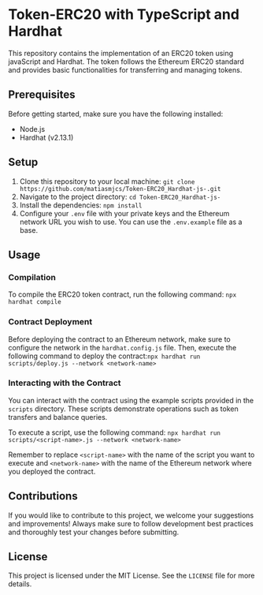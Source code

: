 # Token-ERC20 with TypeScript and Hardhat

This repository contains the implementation of an ERC20 token using javaScript and Hardhat. The token follows the Ethereum ERC20 standard and provides basic functionalities for transferring and managing tokens.

## Prerequisites

Before getting started, make sure you have the following installed:

- Node.js 
- Hardhat (v2.13.1)

## Setup

1. Clone this repository to your local machine: ``git clone https://github.com/matiasmjcs/Token-ERC20_Hardhat-js-.git``
2.  Navigate to the project directory: ``cd Token-ERC20_Hardhat-js-``
3. Install the dependencies: ``npm install``
4. Configure your `.env` file with your private keys and the Ethereum network URL you wish to use. You can use the `.env.example` file as a base.

## Usage

### Compilation

To compile the ERC20 token contract, run the following command: ``npx hardhat compile``

### Contract Deployment

Before deploying the contract to an Ethereum network, make sure to configure the network in the `hardhat.config.js` file. Then, execute the following command to deploy the contract:``npx hardhat run scripts/deploy.js --network <network-name>``

### Interacting with the Contract

You can interact with the contract using the example scripts provided in the `scripts` directory. These scripts demonstrate operations such as token transfers and balance queries.

To execute a script, use the following command: ``npx hardhat run scripts/<script-name>.js --network <network-name>``

Remember to replace `<script-name>` with the name of the script you want to execute and `<network-name>` with the name of the Ethereum network where you deployed the contract.

## Contributions

If you would like to contribute to this project, we welcome your suggestions and improvements! Always make sure to follow development best practices and thoroughly test your changes before submitting.

## License

This project is licensed under the MIT License. See the `LICENSE` file for more details.



